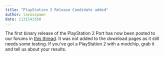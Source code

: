 ```yaml
---
title: "PlayStation 2 Release Candidate added"
author: lavosspawn
date: 1131543360
---
```


The first binary release of the PlayStation 2 Port has now been posted to our forums in [this thread](http://forums.scummvm.org/viewtopic.php?t=206). It was not added to the download pages as it still needs some testing. If you've got a PlayStation 2 with a modchip, grab it and tell us about your results.
